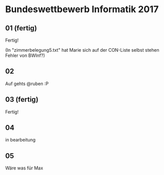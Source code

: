 # Bundeswettbewerb Informatik 2017

## 01 (fertig)	
Fertig!

(In "zimmerbelegung5.txt" hat Marie sich auf der CON-Liste selbst stehen
Fehler von BWInf?)


## 02
Auf gehts @ruben :P


## 03 (fertig)
Fertig!


## 04
in bearbeitung


## 05
Wäre was für Max
